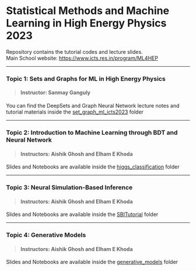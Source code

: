 # Statistical Methods and Machine Learning in High Energy Physics 2023

Repository contains the tutorial codes and lecture slides.   
Main School website: https://www.icts.res.in/program/ML4HEP

---
### Topic 1: Sets and Graphs for ML in High Energy Physics
> #### Instructor: Sanmay Ganguly
You can find the DeepSets and Graph Neural Network lecture notes and tutorial materials inside the [set_graph_ml_icts2023](https://github.com/sanmayphy/ICTS_ML_SCHOOL/tree/main) folder

---

### Topic 2: Introduction to Machine Learning through BDT and Neural Network
> #### Instructors: Aishik Ghosh and Elham E Khoda
Slides and Notebooks are available inside the [higgs_classification](https://github.com/ml4hep-India/icts-2023/tree/main/higgs_classification) folder

---

### Topic 3: Neural Simulation-Based Inference
> #### Instructors: Aishik Ghosh and Elham E Khoda
Slides and Notebooks are available inside the [SBITutorial](https://github.com/ml4hep-India/icts-2023/tree/main/SBITutorial) folder

---

### Topic 4: Generative Models
> #### Instructors: Aishik Ghosh and Elham E Khoda
Slides and Notebooks are available inside the [generative_models](https://github.com/ml4hep-India/icts-2023/tree/main/generative_models) folder
